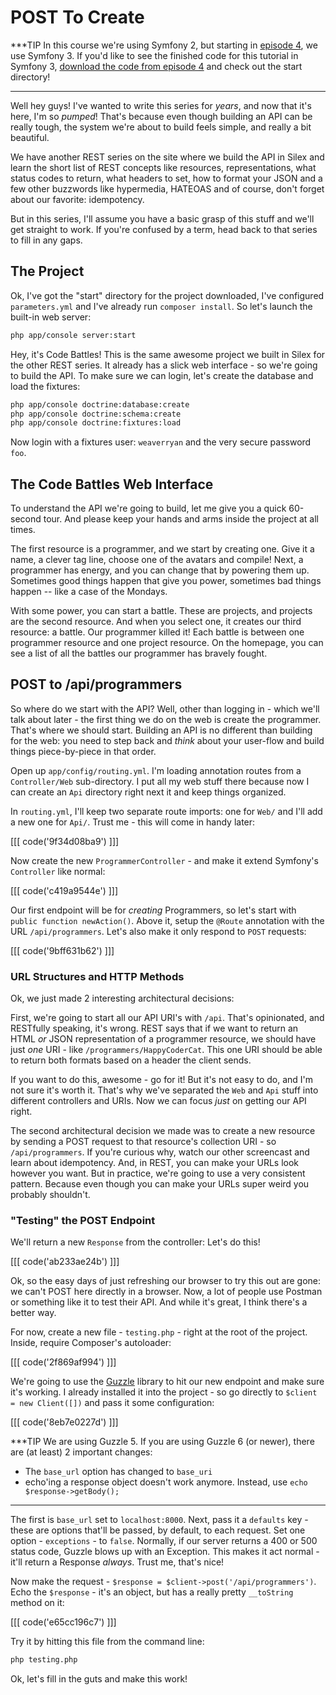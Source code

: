 # POST To Create

***TIP
In this course we're using Symfony 2, but starting in [episode 4][episode_4],
we use Symfony 3. If you'd like to see the finished code for this tutorial
in Symfony 3, [download the code from episode 4][first_chapter_of_episode_4]
and check out the start directory!
***

Well hey guys! I've wanted to write this series for *years*, and now that
it's here, I'm so *pumped*! That's because even though building an API can be
really tough, the system we're about to build feels simple, and really a bit
beautiful.

We have another REST series on the site where we build the API in Silex and
learn the short list of REST concepts like resources, representations,
what status codes to return, what headers to set, how to format your JSON
and a few other buzzwords like hypermedia, HATEOAS and of course, don't forget
about our favorite: idempotency.

But in this series, I'll assume you have a basic grasp of this stuff and
we'll get straight to work. If you're confused by a term, head back to
that series to fill in any gaps.

## The Project

Ok, I've got the "start" directory for the project downloaded, I've configured
`parameters.yml` and I've already run `composer install`. So let's launch
the built-in web server:

```bash
php app/console server:start
```

Hey, it's Code Battles! This is the same awesome project we built in Silex 
for the other REST series. It already has a slick web interface - so we're 
going to build the API. To make sure we can login, let's create the database 
and load the fixtures:

```bash
php app/console doctrine:database:create
php app/console doctrine:schema:create
php app/console doctrine:fixtures:load
```

Now login with a fixtures user: `weaverryan` and the very secure password
`foo`.

## The Code Battles Web Interface

To understand the API we're going to build, let me give you a quick 60-second tour.
And please keep your hands and arms inside the project at all times.

The first resource is a programmer, and we start by creating one. Give it
a name, a clever tag line, choose one of the avatars and compile! Next, a
programmer has energy, and you can change that by powering them up. Sometimes
good things happen that give you power, sometimes bad things happen -- like a
case of the Mondays.

With some power, you can start a battle. These are projects, and projects
are the second resource. And when you select one, it creates our third resource:
a battle. Our programmer killed it! Each battle is between one programmer resource
and one project resource. On the homepage, you can see a list of all the battles our
programmer has bravely fought.

## POST to /api/programmers

So where do we start with the API? Well, other than logging in - which we'll
talk about later - the first thing we do on the web is create the programmer.
That's where we should start. Building an API is no different than building
for the web: you need to step back and *think* about your user-flow and build
things piece-by-piece in that order.

Open up `app/config/routing.yml`. I'm loading annotation routes from a `Controller/Web`
sub-directory. I put all my web stuff there because now I can create an `Api` directory
right next it and keep things organized.

In `routing.yml`, I'll keep two separate route imports: one for `Web/` and I'll
add a new one for `Api/`. Trust me - this will come in handy later:

[[[ code('9f34d08ba9') ]]]

Now create the new `ProgrammerController` - and make it extend Symfony's
`Controller` like normal:

[[[ code('c419a9544e') ]]]

Our first endpoint will be for *creating* Programmers, so let's start with
`public function newAction()`. Above it, setup the `@Route` annotation with
the URL `/api/programmers`. Let's also make it only respond to `POST` requests:

[[[ code('9bff631b62') ]]]

### URL Structures and HTTP Methods

Ok, we just made 2 interesting architectural decisions:

First, we're going to start all our API URI's with `/api`. That's opinionated,
and RESTfully speaking, it's wrong. REST says that if we want to return an
HTML *or* JSON representation of a programmer resource, we should have just
*one* URI - like `/programmers/HappyCoderCat`. This one URI should be able
to return both formats based on a header the client sends.

If you want to do this, awesome - go for it! But it's not easy to do, and
I'm not sure it's worth it. That's why we've separated the `Web` and `Api`
stuff into different controllers and URIs. Now we can focus *just* on getting
our API right.

The second architectural decision we made was to create a new resource 
by sending a POST request to that resource's collection URI - so `/api/programmers`. 
If you're curious why, watch our other screencast and learn about idempotency. 
And, in REST, you can make your URLs look however you want. But in practice, we're going to
use a very consistent pattern. Because even though you can make your URLs
super weird you probably shouldn't.

### "Testing" the POST Endpoint

We'll return a new `Response` from the controller: Let's do this!

[[[ code('ab233ae24b') ]]]

Ok, so the easy days of just refreshing our browser to try this out are gone:
we can't POST here directly in a browser. Now, a lot of people use Postman
or something like it to test their API. And while it's great, I think there's
a better way.

For now, create a new file - `testing.php` - right at the root of the project.
Inside, require Composer's autoloader:

[[[ code('2f869af994') ]]]

We're going to use the [Guzzle](http://guzzle.readthedocs.org) library to
hit our new endpoint and make sure it's working. I already installed it into
the project - so go directly to `$client = new Client([])` and pass it some
configuration:

[[[ code('8eb7e0227d') ]]]

***TIP
We are using Guzzle 5. If you are using Guzzle 6 (or newer), there are (at least) 2 important changes:
- The `base_url` option has changed to `base_uri`
- echo'ing a response object doesn't work anymore. Instead, use `echo $response->getBody();`
***

The first is `base_url` set to `localhost:8000`. Next, pass it a `defaults`
key - these are options that'll be passed, by default, to each request.
Set one option - `exceptions` - to `false`. Normally, if our server returns
a 400 or 500 status code, Guzzle blows up with an Exception. This makes it
act normal - it'll return a Response *always*. Trust me, that's nice!

Now make the request - `$response = $client->post('/api/programmers')`. Echo
the `$response` - it's an object, but has a really pretty `__toString` method
on it:

[[[ code('e65cc196c7') ]]]

Try it by hitting this file from the command line:

```bash
php testing.php
```

Ok, let's fill in the guts and make this work!


[episode_4]: https://knpuniversity.com/screencast/symfony-rest4
[first_chapter_of_episode_4]: https://knpuniversity.com/screencast/symfony-rest4/deny-access
